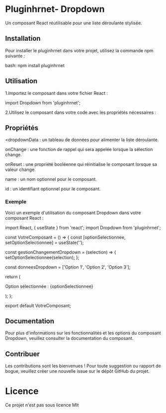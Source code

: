 # Pluginhrnet- Dropdown

Un composant React réutilisable pour une liste déroulante stylisée.

## Installation

Pour installer le pluginhrnet dans votre projet, utilisez la commande npm suivante :

bash: 
npm install pluginhrnet



## Utilisation

1.Importez le composant dans votre fichier React :

 import Dropdown from 'pluginhrnet';

2.Utilisez le composant dans votre code avec les propriétés nécessaires :

<Dropdown
  dropdownData={yourDropdownData}
  onChange={handleDropdownChange}
  onReset={resetDropdown}
  name="yourDropdownName"
  id="yourDropdownId"
/>

## Propriétés

<dropdownData : un tableau de données pour alimenter la liste déroulante.

onChange : une fonction de rappel qui sera appelée lorsque la sélection change.

onReset : une propriété booléenne qui réinitialise le composant lorsque sa valeur change.

name : un nom optionnel pour le composant.

id : un identifiant optionnel pour le composant.

### Exemple
Voici un exemple d'utilisation du composant Dropdown dans votre composant React :

import React, { useState } from 'react';
import Dropdown from 'pluginhrnet';

const VotreComposant = () => {
  const [optionSelectionnee, setOptionSelectionnee] = useState('');

  const gestionChangementDropdown = (selection) => {
    setOptionSelectionnee(selection);
  };

  const donneesDropdown = ['Option 1', 'Option 2', 'Option 3'];

  return (
    <div>
      <Dropdown
        dropdownData={donneesDropdown}
        onChange={gestionChangementDropdown}
        name="exempleDropdown"
        id="exempleDropdownId"
      />
      <p>Option sélectionnée : {optionSelectionnee}</p>
    </div>
  );
};

export default VotreComposant;


## Documentation

Pour plus d'informations sur les fonctionnalités et les options du composant Dropdown, veuillez consulter la documentation du composant.

## Contribuer
Les contributions sont les bienvenues ! Pour toute suggestion ou rapport de bogue, veuillez créer une nouvelle issue sur le dépôt GitHub du projet.

# Licence
Ce projet n'est pas sous licence MIt 
